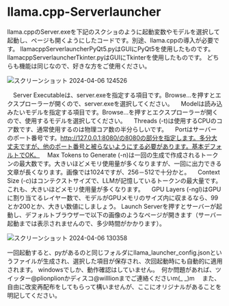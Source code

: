 # llama.cpp-Serverlauncher
llama.cppのServer.exeを下記のスクショのように起動変数やモデルを選択して起動し、ページも開くようにしたコードです。別途、llama.cppの導入が必要です。
llamacppServerlauncherPyQt5.pyはGUIにPyQt5を使用したものです。
llamacppServerlauncherTkinter.pyはGUIにTkinterを使用したものです。
どちらも機能は同じなので、好きな方をご使用ください。

![スクリーンショット 2024-04-06 124526](https://github.com/willailora/llama.cpp-Serverlauncher/assets/166263028/75fb0306-b650-4918-a604-82067cce0d27)

　Server Executableは、server.exeを指定する項目です。Browse…を押すとエクスプローラーが開くので、server.exeを選択してください。
　Modelは読み込みたいモデルを指定する項目です。Browse…を押すとエクスプローラーが開くので、使用するモデルを選択してください。
　Threads (-t)は使用するCPUのコア数です、通常使用するのは物理コア数の半分らしいです。
　Portはサーバーのポート番号です。http://127.0.0.1:8080/の8080の部分を指定します。多分大丈夫ですが、他のポート番号と被らないようにする必要があります。基本デフォルトでOK。
　Max Tokens to Generate (-n)は一回の生成で作成されるトークンの最大数です。大きいほどメモリ使用量が多くなりますが、一回に出力できる文章が長くなります。画像では1024ですが、256－512で十分かと。
　Context Size (-c)はコンテクストサイズで、LLMが記憶しているトークンの最大量です。これも、大きいほどメモリ使用量が多くなります。
　GPU Layers (-ngl)はGPUに割り当てるレイヤー数で、モデルがGPUメモリのサイズ内に収まるなら、99とか200とか、大きい数値にしましょう。
Launch Serverを押すとサーバーが起動し、デフォルトブラウザーで以下の画像のようなページが開きます（サーバー起動までは表示されませんので、多少時間がかかります）。

![スクリーンショット 2024-04-06 130358](https://github.com/willailora/llama.cpp-Serverlauncher/assets/166263028/8ff2f7d3-2679-4c25-8fb7-c1596b11931c)

一回起動すると、pyがあるのと同じフォルダにllama_launcher_config.jsonというファイルが生成され、選択した項目が保存され、次回起動時にも自動的に適用されます。
windowsでしか、動作確認はしていません。　何か問題があれば、ツイッター@plionplionかディスコ@willlionまでご連絡くださいm(_ _)m
　また、自由に改変再配布をしてもらって構いませんが、ここにオリジナルがあることを明記してください。

